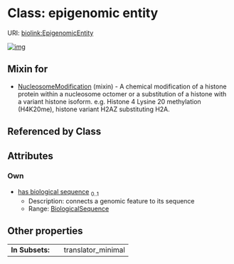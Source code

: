 
# Class: epigenomic entity




URI: [biolink:EpigenomicEntity](https://w3id.org/biolink/vocab/EpigenomicEntity)


[![img](https://yuml.me/diagram/nofunky;dir:TB/class/[NucleosomeModification]uses%20-.->[EpigenomicEntity&#124;has_biological_sequence:biological_sequence%20%3F],[NucleosomeModification])](https://yuml.me/diagram/nofunky;dir:TB/class/[NucleosomeModification]uses%20-.->[EpigenomicEntity&#124;has_biological_sequence:biological_sequence%20%3F],[NucleosomeModification])

## Mixin for

 * [NucleosomeModification](NucleosomeModification.md) (mixin)  - A chemical modification of a histone protein within a nucleosome octomer or a substitution of a histone with a variant histone isoform. e.g. Histone 4 Lysine 20 methylation (H4K20me), histone variant H2AZ substituting H2A.

## Referenced by Class


## Attributes


### Own

 * [has biological sequence](has_biological_sequence.md)  <sub>0..1</sub>
     * Description: connects a genomic feature to its sequence
     * Range: [BiologicalSequence](types/BiologicalSequence.md)

## Other properties

|  |  |  |
| --- | --- | --- |
| **In Subsets:** | | translator_minimal |

